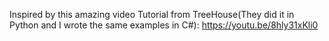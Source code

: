 Inspired by this amazing video Tutorial from TreeHouse(They did it in Python and I wrote the same examples in C#): https://youtu.be/8hly31xKli0
